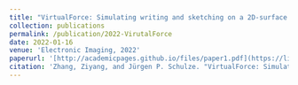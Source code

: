 ```yaml
---
title: "VirtualForce: Simulating writing and sketching on a 2D-surface in virtual reality"
collection: publications
permalink: /publication/2022-VirutalForce
date: 2022-01-16
venue: 'Electronic Imaging, 2022'
paperurl: '[http://academicpages.github.io/files/paper1.pdf](https://library.imaging.org/ei/articles/34/12/ERVR-297)'
citation: 'Zhang, Ziyang, and Jürgen P. Schulze. "VirtualForce: Simulating writing and sketching on a 2D-surface in virtual reality." Electronic Imaging 34 (2022): 1-5.'
---
```

